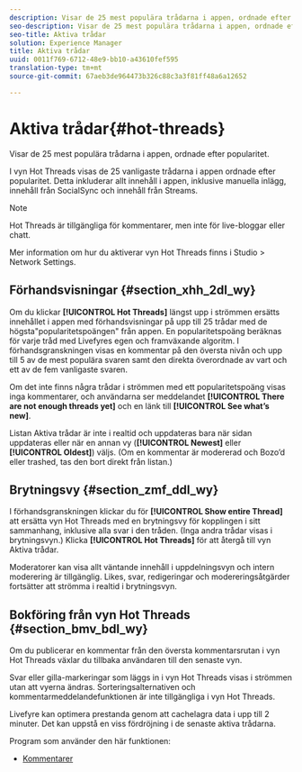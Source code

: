 ```yaml
---
description: Visar de 25 mest populära trådarna i appen, ordnade efter popularitet.
seo-description: Visar de 25 mest populära trådarna i appen, ordnade efter popularitet.
seo-title: Aktiva trådar
solution: Experience Manager
title: Aktiva trådar
uuid: 0011f769-6712-48e9-bb10-a43610fef595
translation-type: tm+mt
source-git-commit: 67aeb3de964473b326c88c3a3f81ff48a6a12652

---
```



# Aktiva trådar{#hot-threads}

Visar de 25 mest populära trådarna i appen, ordnade efter popularitet.

I vyn Hot Threads visas de 25 vanligaste trådarna i appen ordnade efter popularitet. Detta inkluderar allt innehåll i appen, inklusive manuella inlägg, innehåll från SocialSync och innehåll från Streams.

>[!NOTE]
>
>Hot Threads är tillgängliga för kommentarer, men inte för live-bloggar eller chatt.

Mer information om hur du aktiverar vyn Hot Threads finns i Studio > Network Settings.

## Förhandsvisningar {#section_xhh_2dl_wy}

Om du klickar **[!UICONTROL Hot Threads]** längst upp i strömmen ersätts innehållet i appen med förhandsvisningar på upp till 25 trådar med de högsta&quot;popularitetspoängen&quot; från appen. En popularitetspoäng beräknas för varje tråd med Livefyres egen och framväxande algoritm. I förhandsgranskningen visas en kommentar på den översta nivån och upp till 5 av de mest populära svaren samt den direkta överordnade av vart och ett av de fem vanligaste svaren.

Om det inte finns några trådar i strömmen med ett popularitetspoäng visas inga kommentarer, och användarna ser meddelandet **[!UICONTROL There are not enough threads yet]** och en länk till **[!UICONTROL See what’s new]**.

Listan Aktiva trådar är inte i realtid och uppdateras bara när sidan uppdateras eller när en annan vy (**[!UICONTROL Newest]** eller **[!UICONTROL Oldest]**) väljs. (Om en kommentar är modererad och Bozo’d eller trashed, tas den bort direkt från listan.)

## Brytningsvy {#section_zmf_ddl_wy}

I förhandsgranskningen klickar du för **[!UICONTROL Show entire Thread]** att ersätta vyn Hot Threads med en brytningsvy för kopplingen i sitt sammanhang, inklusive alla svar i den tråden. (Inga andra trådar visas i brytningsvyn.) Klicka **[!UICONTROL Hot Threads]** för att återgå till vyn Aktiva trådar.

Moderatorer kan visa allt väntande innehåll i uppdelningsvyn och intern moderering är tillgänglig. Likes, svar, redigeringar och modereringsåtgärder fortsätter att strömma i realtid i brytningsvyn.

## Bokföring från vyn Hot Threads {#section_bmv_bdl_wy}

Om du publicerar en kommentar från den översta kommentarsrutan i vyn Hot Threads växlar du tillbaka användaren till den senaste vyn.

Svar eller gilla-markeringar som läggs in i vyn Hot Threads visas i strömmen utan att vyerna ändras. Sorteringsalternativen och kommentarmeddelandefunktionen är inte tillgängliga i vyn Hot Threads.

Livefyre kan optimera prestanda genom att cachelagra data i upp till 2 minuter. Det kan uppstå en viss fördröjning i de senaste aktiva trådarna.



Program som använder den här funktionen:

* [Kommentarer](/help/using/c-about-apps/c-comments/c-comments.md)

